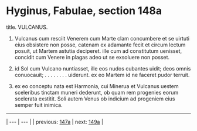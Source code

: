 # Hyginus, Fabulae, section 148a

title. VULCANUS.



1. Vulcanus cum resciit Venerem cum Marte clam concumbere et se uirtuti eius obsistere non posse, catenam ex adamante fecit et circum lectum posuit, ut Martem astutia deciperet. ille cum ad constitutum uenisset, concidit cum Venere in plagas adeo ut se exsoluere non posset.



2. id Sol cum Vulcano nuntiasset, ille eos nudos cubantes uidit; deos omnis conuocauit; . . . . . . . . uiderunt. ex eo Martem id ne faceret pudor terruit.



3. ex eo conceptu nata est Harmonia, cui Minerua et Vulcanus uestem sceleribus tinctam muneri dederunt, ob quam rem progenies eorum scelerata exstitit. Soli autem Venus ob indicium ad progeniem eius semper fuit inimica.



---

| --- | --- |
| previous: [147a](../147a/) | next: [149a](../149a/) |